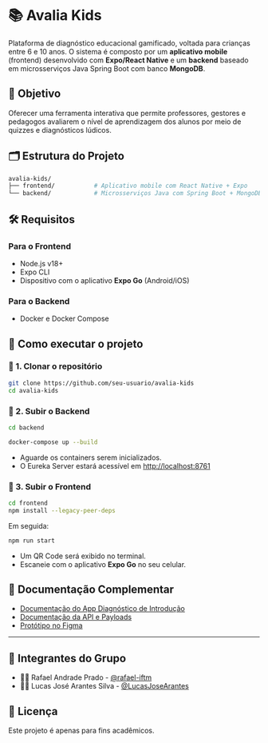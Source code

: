 # 📚 Avalia Kids

Plataforma de diagnóstico educacional gamificado, voltada para crianças entre 6 e 10 anos. O sistema é composto por um **aplicativo mobile** (frontend) desenvolvido com **Expo/React Native** e um **backend** baseado em microsserviços Java Spring Boot com banco **MongoDB**.

## 🧠 Objetivo

Oferecer uma ferramenta interativa que permite professores, gestores e pedagogos avaliarem o nível de aprendizagem dos alunos por meio de quizzes e diagnósticos lúdicos.

## 🗂 Estrutura do Projeto

```bash
avalia-kids/
├── frontend/           # Aplicativo mobile com React Native + Expo
└── backend/            # Microsserviços Java com Spring Boot + MongoDB (Docker)
```

## 🛠️ Requisitos

### Para o Frontend
- Node.js v18+
- Expo CLI
- Dispositivo com o aplicativo **Expo Go** (Android/iOS)

### Para o Backend
- Docker e Docker Compose

## 🚀 Como executar o projeto

### 🔹 1. Clonar o repositório

```bash
git clone https://github.com/seu-usuario/avalia-kids
cd avalia-kids
```

### 🔹 2. Subir o Backend

```bash
cd backend
```

```bash
docker-compose up --build
```

- Aguarde os containers serem inicializados.
- O Eureka Server estará acessível em [http://localhost:8761](http://localhost:8761)

### 🔹 3. Subir o Frontend

```bash
cd frontend
npm install --legacy-peer-deps
```

Em seguida:

```bash
npm run start
```

- Um QR Code será exibido no terminal.
- Escaneie com o aplicativo **Expo Go** no seu celular.

## 📎 Documentação Complementar

- [Documentação do App Diagnóstico de Introdução](https://docs.google.com/document/d/1THPYEIUaSC15rjibWeJmcnnHxD8x3AJMOqJuseEhaTo)
- [Documentação da API e Payloads](https://docs.google.com/document/d/13IP7fUWq2S4QqGz-Dw2eXgu5wZH0xhV3hncvay0K_Nw)
- [Protótipo no Figma](https://www.figma.com/design/jQ54fsqZ8SFVmVj9nRLiAN/Projeto?node-id=0-1&p=f&t=hpiOFsjn0FL65iJv-0)

---

## 👥 Integrantes do Grupo

- 👨‍💻 Rafael Andrade Prado - [@rafael-iftm](https://github.com/rafael-iftm)
- 👨‍💻 Lucas José Arantes Silva - [@LucasJoseArantes](https://github.com/LucasJoseArantes)

## 📝 Licença

Este projeto é apenas para fins acadêmicos.
